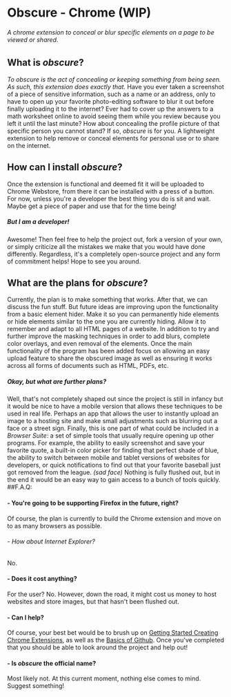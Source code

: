 # Obscure - Chrome (WIP)
###### A chrome extension to conceal or blur specific elements on a page to be viewed or shared.
## What is *obscure*?
*To obscure is the act of concealing or keeping something from being seen. As such, this extension does exactly that.*
Have you ever taken a screenshot of a piece of sensitive information, such as a name or an address, only to have to open up your favorite photo-editing software to blur it out before finally uploading it to the internet? Ever had to cover up the answers to a math worksheet online to avoid seeing them while you review because you left it until the last minute? How about concealing the profile picture of that specific person you cannot stand? If so, *obscure* is for you. A lightweight extension to help remove or conceal elements for personal use or to share on the internet.
## How can I install *obscure*?
Once the extension is functional and deemed fit it will be uploaded to Chrome Webstore, from there it can be installed with a press of a button. For now, unless you're a developer the best thing you do is sit and wait. Maybe get a piece of paper and use that for the time being!
##### But I am a developer!
Awesome! Then feel free to help the project out, fork a version of your own, or simply criticize all the mistakes we make that you would have done differently. Regardless, it's a completely open-source project and any form of commitment helps! Hope to see you around.
## What are the plans for *obscure*?
Currently, the plan is to make something that works. After that, we can discuss the fun stuff. 
But future ideas are improving upon the functionality from a basic element hider. Make it so you can permanently hide elements or hide elements similar to the one you are currently hiding. Allow it to remember and adapt to all HTML pages of a website.
In addition to try and further improve the masking techniques in order to add blurs, complete color overlays, and even removal of the elements.
Once the main functionality of the program has been added focus on allowing an easy upload feature to share the obscured image as well as ensuring it works across all forms of documents such as HTML, PDFs, etc.
##### Okay, but what are *further* plans?
Well, that's not completely shaped out since the project is still in infancy but it would be nice to have a mobile version that allows these techniques to be used in real life. Perhaps an app that allows the user to instantly upload an image to a hosting site and make small adjustments such as blurring out a face or a street sign. Finally, this is one part of what could be included in a *Browser Suite*: a set of simple tools that usually require opening up other programs. For example, the ability to easily screenshot and save your favorite quote, a built-in color picker for finding that perfect shade of blue, the ability to switch between mobile and tablet versions of websites for developers, or quick notifications to find out that your favorite baseball just got removed from the league. *(sad face)* Nothing is fully flushed out, but in the end it would be an easy way to gain access to a bunch of tools quickly.
##F.A.Q:
#### - You're going to be supporting Firefox in the future, right?
Of course, the plan is currently to build the Chrome extension and move on to as many browsers as possible.
###### - How about Internet Explorer?
No.
#### - Does it cost anything?
For the user? No. However, down the road, it might cost us money to host websites and store images, but that hasn't been flushed out.
####  - Can I help?
Of course, your best bet would be to brush up on [Getting Started Creating Chrome Extensions]( https://developer.chrome.com/extensions/getstarted), as well as the [Basics of Github]( https://guides.github.com/activities/hello-world/). Once you've completed that you should be able to look around the project and help out!
####  - Is *obscure* the official name?
Most likely not. At this current moment, nothing else comes to mind. Suggest something!
